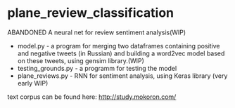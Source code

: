 # plane_review_classification
ABANDONED
A neural net for review sentiment analysis(WIP)

- model.py - a program for merging two dataframes containing positive and negative tweets (in Russian) and building a word2vec model based on these tweets, using gensim library.(WIP)
- testing_grounds.py - a programm for testing the model
- plane_reviews.py - RNN for sentiment analysis, using Keras library (very early WIP)

text corpus can be found here: 
http://study.mokoron.com/
